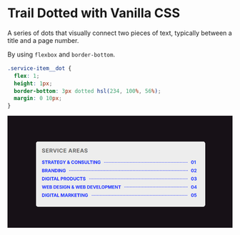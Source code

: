 # Trail Dotted with Vanilla CSS

A series of dots that visually connect two pieces of text, typically between a title and a page number.

By using `flexbox` and `border-bottom`.

```css
.service-item__dot {
  flex: 1;
  height: 1px;
  border-bottom: 3px dotted hsl(234, 100%, 56%);
  margin: 0 10px;
}
```


![ Screen shot](screenshot.png)

